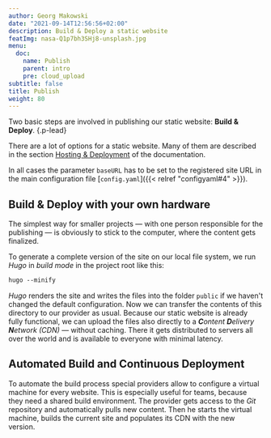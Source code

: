 ```yaml
---
author: Georg Makowski
date: "2021-09-14T12:56:56+02:00"
description: Build & Deploy a static website
featImg: nasa-Q1p7bh3SHj8-unsplash.jpg
menu:
  doc:
    name: Publish
    parent: intro
    pre: cloud_upload
subtitle: false
title: Publish
weight: 80
---
```


Two basic steps are involved in publishing our static website: **Build & Deploy**.
{.p-lead} <!--more-->

There are a lot of options for a static website. Many of them are described in the section [Hosting & Deployment](https://gohugo.io/hosting-and-deployment/) of the documentation.

In all cases the parameter `baseURL` has to be set to the registered site URL in the main configuration file [`config.yaml`]({{< relref "configyaml#4" >}}).

## Build & Deploy with your own hardware

The simplest way for smaller projects — with one person responsible for the publishing — is obviously to stick to the computer, where the content gets finalized.

To generate a complete version of the site on our local file system, we run _Hugo_ in _build mode_ in the project root like this:

```md {class=col-left}
hugo --minify
```

_Hugo_ renders the site and writes the files into the folder `public` if we haven't changed the default configuration. Now we can transfer the contents of this directory to our provider as usual. Because our static website is already fully functional, we can upload the files also directly to a _**C**ontent **D**elivery **N**etwork (CDN)_ — without caching. There it gets distributed to servers all over the world and is available to everyone with minimal latency.

## Automated Build and Continuous Deployment

To automate the build process special providers allow to configure a virtual machine for every website. This is especially useful for teams, because they need a shared build environment. The provider gets access to the _Git_ repository and automatically pulls new content. Then he starts the virtual machine, builds the current site and populates its CDN with the new version.
